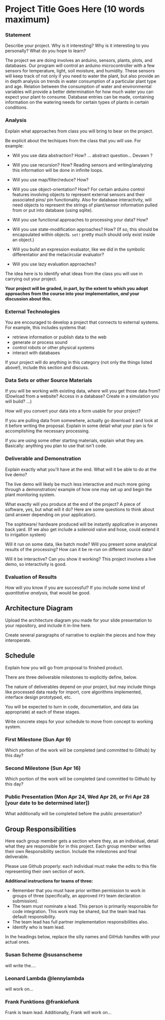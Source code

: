 # Project Title Goes Here (10 words maximum)

### Statement
Describe your project. Why is it interesting? Why is it interesting to you personally? What do you hope to learn? 
  
  The project we are doing involves an arduino, sensors, plants, plots, and databases. Our program will control an arduino microcontroller with a few sensors for temperature, light, soil moisture, and humidity. These sensors will keep track of not only if you need to water the plant, but also provide an in depth analysis on trends in water consumption of a particular plant type and age. Relation between the consumption of water and environmental variables will provide a better determination for how much water you can expect your plant to consume. Database entries can be made, containing information on the watering needs for certain types of plants in certain conditions.
  
### Analysis
Explain what approaches from class you will bring to bear on the project.

Be explicit about the techiques from the class that you will use. For example:

- Will you use data abstraction? How?
  ... abstract question... Devawn ?
- Will you use recursion? How?
  Reading sensors and writing/analyzing this information will be done in infinite loops.
- Will you use map/filter/reduce? How? 
- Will you use object-orientation? How?
  For certain arduino control features involving objects to represent external sensors and their associated pins/ pin functionality.
  Also for database interactivity, will need objects to represent the strings of plant/sensor information pulled from or put into database (using sqlite).
- Will you use functional approaches to processing your data? How?
- Will you use state-modification approaches? How? (If so, this should be encapsulated within objects. `set!` pretty much should only exist inside an object.)

- Will you build an expression evaluator, like we did in the symbolic differentatior and the metacircular evaluator?
- Will you use lazy evaluation approaches?

The idea here is to identify what ideas from the class you will use in carrying out your project. 

**Your project will be graded, in part, by the extent to which you adopt approaches from the course into your implementation, _and_ your discussion about this.**

### External Technologies
You are encouraged to develop a project that connects to external systems. For example, this includes systems that:

- retrieve information or publish data to the web
- generate or process sound
- control robots or other physical systems
- interact with databases

If your project will do anything in this category (not only the things listed above!), include this section and discuss.

### Data Sets or other Source Materials
If you will be working with existing data, where will you get those data from? (Dowload from a website? Access in a database? Create in a simulation you will build? ...)

How will you convert your data into a form usable for your project?  

If you are pulling data from somewhere, actually go download it and look at it before writing the proposal. Explain in some detail what your plan is for accomplishing the necessary processing.

If you are using some other starting materials, explain what they are. Basically: anything you plan to use that isn't code.

### Deliverable and Demonstration
Explain exactly what you'll have at the end. What will it be able to do at the live demo?

  The live demo will likely be much less interactive and much more going through a demonstration/ example of how one may set up and begin the plant monitoring system. 

What exactly will you produce at the end of the project? A piece of software, yes, but what will it do? Here are some questions to think about (and answer depending on your application).
  
  The sophtware/ hardware produced will be instantly applicative in anyones back yard. (If we also get include a solenoid valve and hose, could extend it to irrigation system)

Will it run on some data, like batch mode? Will you present some analytical results of the processing? How can it be re-run on different source data?


Will it be interactive? Can you show it working? This project involves a live demo, so interactivity is good.

### Evaluation of Results
How will you know if you are successful? 
If you include some kind of _quantitative analysis,_ that would be good.

## Architecture Diagram
Upload the architecture diagram you made for your slide presentation to your repository, and include it in-line here.

Create several paragraphs of narrative to explain the pieces and how they interoperate.

## Schedule
Explain how you will go from proposal to finished product. 

There are three deliverable milestones to explicitly define, below.

The nature of deliverables depend on your project, but may include things like processed data ready for import, core algorithms implemented, interface design prototyped, etc. 

You will be expected to turn in code, documentation, and data (as appropriate) at each of these stages.

Write concrete steps for your schedule to move from concept to working system. 

### First Milestone (Sun Apr 9)
Which portion of the work will be completed (and committed to Github) by this day? 

### Second Milestone (Sun Apr 16)
Which portion of the work will be completed (and committed to Github) by this day?  

### Public Presentation (Mon Apr 24, Wed Apr 26, or Fri Apr 28 [your date to be determined later])
What additionally will be completed before the public presentation?

## Group Responsibilities
Here each group member gets a section where they, as an individual, detail what they are responsible for in this project. Each group member writes their own Responsibility section. Include the milestones and final deliverable.

Please use Github properly: each individual must make the edits to this file representing their own section of work.

**Additional instructions for teams of three:** 
* Remember that you must have prior written permission to work in groups of three (specifically, an approved `FP3` team declaration submission).
* The team must nominate a lead. This person is primarily responsible for code integration. This work may be shared, but the team lead has default responsibility.
* The team lead has full partner implementation responsibilities also.
* Identify who is team lead.

In the headings below, replace the silly names and GitHub handles with your actual ones.

### Susan Scheme @susanscheme
will write the....

### Leonard Lambda @lennylambda
will work on...

### Frank Funktions @frankiefunk 
Frank is team lead. Additionally, Frank will work on...   
